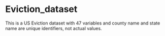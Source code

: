 # Eviction_dataset
This is a US Eviction dataset with 47 variables and county name and state name are unique identifiers, not actual values.
